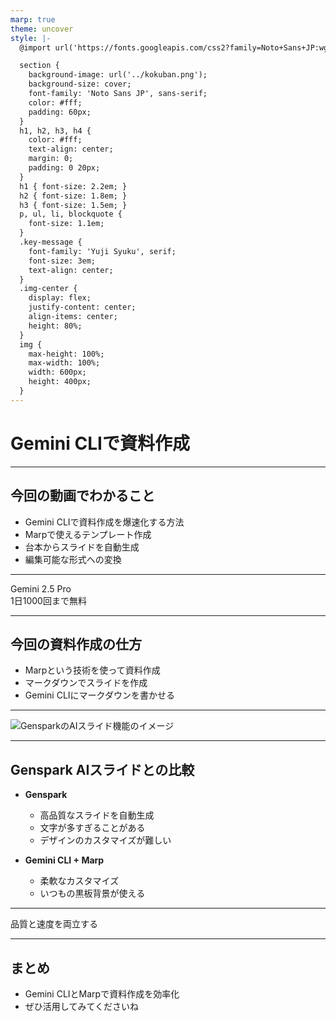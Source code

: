 ```yaml
---
marp: true
theme: uncover
style: |-
  @import url('https://fonts.googleapis.com/css2?family=Noto+Sans+JP:wght@400;700&family=Yuji+Syuku&display=swap');

  section {
    background-image: url('../kokuban.png');
    background-size: cover;
    font-family: 'Noto Sans JP', sans-serif;
    color: #fff;
    padding: 60px;
  }
  h1, h2, h3, h4 {
    color: #fff;
    text-align: center;
    margin: 0;
    padding: 0 20px;
  }
  h1 { font-size: 2.2em; }
  h2 { font-size: 1.8em; }
  h3 { font-size: 1.5em; }
  p, ul, li, blockquote {
    font-size: 1.1em;
  }
  .key-message {
    font-family: 'Yuji Syuku', serif;
    font-size: 3em;
    text-align: center;
  }
  .img-center {
    display: flex;
    justify-content: center;
    align-items: center;
    height: 80%;
  }
  img {
    max-height: 100%;
    max-width: 100%;
    width: 600px;
    height: 400px;
  }
---
```


<style scoped>
section {
  display: flex;
  justify-content: center;
  align-items: center;
  text-align: center;
}
</style>

# Gemini CLIで資料作成

---

## 今回の動画でわかること

- Gemini CLIで資料作成を爆速化する方法
- Marpで使えるテンプレート作成
- 台本からスライドを自動生成
- 編集可能な形式への変換

---

<p class="key-message">Gemini 2.5 Pro<br>1日1000回まで無料</p>

---

## 今回の資料作成の仕方

- Marpという技術を使って資料作成
- マークダウンでスライドを作成
- Gemini CLIにマークダウンを書かせる

---

<!-- AIがイラストを生成するためのコメント: スライド作成ツールGensparkのAIスライド機能のイメージ。スタイリッシュなUIで、スライドが自動生成されている様子。 -->
<div class="img-center">
  <img src="https://placehold.co/600x400" alt="GensparkのAIスライド機能のイメージ">
</div>

---

## Genspark AIスライドとの比較

- **Genspark**
  - 高品質なスライドを自動生成
  - 文字が多すぎることがある
  - デザインのカスタマイズが難しい

- **Gemini CLI + Marp**
  - 柔軟なカスタマイズ
  - いつもの黒板背景が使える

---

<p class="key-message">品質と速度を両立する</p>

---

## まとめ

- Gemini CLIとMarpで資料作成を効率化
- ぜひ活用してみてくださいね
